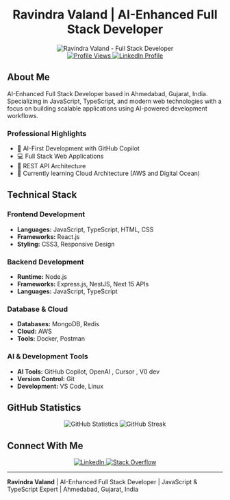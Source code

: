 <!-- 
SEO Meta Information for Ravindra Valand - AI-Enhanced Full Stack Developer
<!-- 
SEO Meta Information for Ravindra Valand - AI-Enhanced Full Stack Developer
Keywords: Ravindra Valand, Full Stack Developer, AI Developer, JavaScript Developer, TypeScript Developer, React Developer, Node.js Developer, Spring Boot Developer, Software Engineer, GitHub Copilot, AI-Powered Development
Location: Ahmedabad, Gujarat, India
Technologies: JavaScript, TypeScript, React, Node.js, Spring Boot, AI Tools, REST APIs, MongoDB, AWS
-->

<div align="center">
  <h1>Ravindra Valand | AI-Enhanced Full Stack Developer</h1>
  <img src="https://readme-typing-svg.herokuapp.com?font=Orbitron&weight=700&size=40&pause=1000&color=00FFFF&center=true&vCenter=true&width=800&height=80&lines=Hi+%F0%9F%91%8B%2C+I'm+Ravindra+Valand;Full+Stack+Developer;JavaScript+%26+TypeScript+Expert;AI-Powered+Development" alt="Ravindra Valand - Full Stack Developer" />
</div>

<div align="center">
  <a href="https://komarev.com/ghpvc/?username=vsmm-world">
    <img src="https://komarev.com/ghpvc/?username=vsmm-world&label=Profile%20views&color=00ffff&style=for-the-badge&labelColor=000000" alt="Profile Views" />
  </a>
  <a href="https://linkedin.com/in/ravindra-valand" target="_blank">
    <img src="https://img.shields.io/badge/LinkedIn-Connect-00ffff?style=for-the-badge&logo=linkedin&logoColor=00ffff&labelColor=000000" alt="LinkedIn Profile" />
  </a>
</div>

## About Me

AI-Enhanced Full Stack Developer based in Ahmedabad, Gujarat, India. Specializing in JavaScript, TypeScript, and modern web technologies with a focus on building scalable applications using AI-powered development workflows.

### Professional Highlights
- 🤖 AI-First Development with GitHub Copilot
- 💻 Full Stack Web Applications
- 🚀 REST API Architecture
- 🌱 Currently learning Cloud Architecture (AWS and Digital Ocean)

## Technical Stack

### Frontend Development
- **Languages:** JavaScript, TypeScript, HTML, CSS
- **Frameworks:** React.js
- **Styling:** CSS3, Responsive Design

### Backend Development
- **Runtime:** Node.js
- **Frameworks:** Express.js, NestJS, Next 15 APIs
- **Languages:** JavaScript, TypeScript

### Database & Cloud
- **Databases:** MongoDB, Redis
- **Cloud:** AWS
- **Tools:** Docker, Postman

### AI & Development Tools
- **AI Tools:** GitHub Copilot, OpenAI , Cursor , V0 dev
- **Version Control:** Git
- **Development:** VS Code, Linux

## GitHub Statistics

<div align="center">
  <img src="https://github-readme-stats.vercel.app/api?username=vsmm-world&show_icons=true&theme=tokyonight&hide_border=true&bg_color=0D1117&title_color=00FFFF&icon_color=00FFFF&text_color=FFFFFF" alt="GitHub Statistics" />
  <img src="https://github-readme-streak-stats.herokuapp.com/?user=vsmm-world&theme=tokyonight&hide_border=true&background=0D1117&ring=00FFFF&fire=00FFFF&currStreakLabel=00FFFF" alt="GitHub Streak" />
</div>

## Connect With Me

<div align="center">
  <a href="https://linkedin.com/in/ravindra-valand" target="_blank">
    <img src="https://img.shields.io/badge/LinkedIn-Connect-00FFFF?style=for-the-badge&logo=linkedin&logoColor=black&labelColor=000000" alt="LinkedIn" />
  </a>
  <a href="https://stackoverflow.com/users/17745334" target="_blank">
    <img src="https://img.shields.io/badge/Stack_Overflow-Profile-00FFFF?style=for-the-badge&logo=stackoverflow&logoColor=black&labelColor=000000" alt="Stack Overflow" />
  </a>
</div>

---

**Ravindra Valand** | AI-Enhanced Full Stack Developer | JavaScript & TypeScript Expert | Ahmedabad, Gujarat, India
